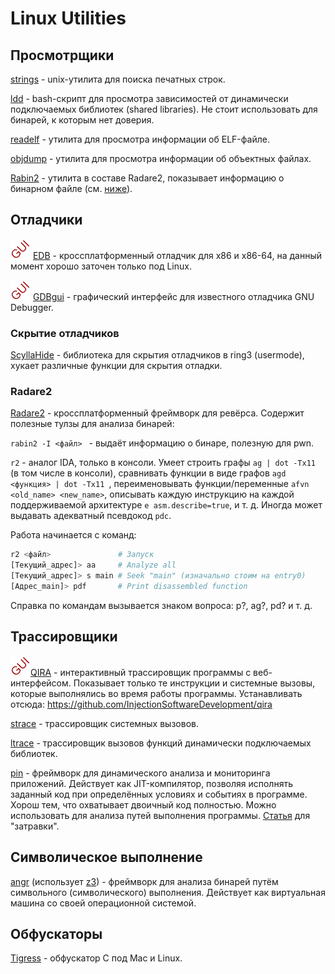# Linux Utilities

## Просмотрщики

[strings](https://linux.die.net/man/1/strings) - unix-утилита для поиска печатных строк.

[ldd](https://linux.die.net/man/1/ldd) - bash-скрипт для просмотра зависимостей от динамически подключаемых библиотек (shared libraries). Не стоит использовать для бинарей, к которым нет доверия.

[readelf](https://linux.die.net/man/1/readelf) - утилита для просмотра информации об ELF-файле.

[objdump](https://linux.die.net/man/1/objdump) - утилита для просмотра информации об объектных файлах.

[Rabin2](https://radare.gitbooks.io/radare2book/content/rabin2/intro.html) - утилита в составе Radare2, показывает информацию о бинарном файле (см. [ниже](#Radare2)).



## Отладчики

![Есть GUI](img/GUI.png) [EDB](https://github.com/eteran/edb-debugger) - кроссплатформенный отладчик для x86 и x86-64, на данный момент хорошо заточен только под Linux.

![Есть GUI](img/GUI.png) [GDBgui](https://gdbgui.com/) - графический интерфейс для известного отладчика GNU Debugger.



### Скрытие отладчиков

[ScyllaHide](https://github.com/x64dbg/ScyllaHide) - библиотека для скрытия отладчиков в ring3 (usermode), хукает различные функции для скрытия отладки.



### Radare2

[Radare2](http://rada.re) - кроссплатформенный фреймворк для ревёрса. Содержит полезные тулзы для анализа бинарей:

`rabin2 -I <файл> `  - выдаёт информацию о бинаре, полезную для pwn.

`r2` - аналог IDA, только в консоли. Умеет строить графы `ag | dot -Tx11` (в том числе в консоли), сравнивать функции в виде графов `agd <функция> | dot -Tx11 `, переименовывать функции/переменные `afvn <old_name> <new_name>`, описывать каждую инструкцию на каждой поддерживаемой архитектуре `e asm.describe=true`, и т. д. Иногда может выдавать адекватный псевдокод `pdc`. 

Работа начинается с команд:

```bash
r2 <файл>               # Запуск
[Текущий_адрес]> aa     # Analyze all
[Текущий_адрес]> s main # Seek "main" (изначально стоим на entry0)
[Адрес_main]> pdf       # Print disassembled function
```

Справка по командам вызывается знаком вопроса: p?, ag?, pd? и т. д.



## Трассировщики

![Есть GUI](img/GUI.png)[QIRA](http://qira.me/) - интерактивный трассировщик программы с веб-интерфейсом. Показывает только те инструкции и системные вызовы, которые выполнялись во время работы программы. Устанавливать отсюда: https://github.com/InjectionSoftwareDevelopment/qira

[strace](https://strace.io/) - трассировщик системных вызовов.

[ltrace](http://www.ltrace.org/) - трассировщик вызовов функций динамически подключаемых библиотек.

[pin](http://www.intel.com/software/pintool) - фреймворк для динамического анализа и мониторинга приложений. Действует как JIT-компилятор, позволяя исполнять заданный код при определённых условиях и событиях в программе. Хорош тем, что охватывает двоичный код полностью. Можно использовать для анализа путей выполнения программы. [Статья](https://msdn.microsoft.com/ru-ru/magazine/dn818497.aspx) для "затравки".



## Символическое выполнение

[angr](http://angr.io/) (использует [z3](https://github.com/Z3Prover/z3)) - фреймворк для анализа бинарей путём символьного (символического) выполнения. Действует как виртуальная машина со своей операционной системой.



## Обфускаторы

[Tigress](http://tigress.cs.arizona.edu/) - обфускатор C под Mac и Linux.